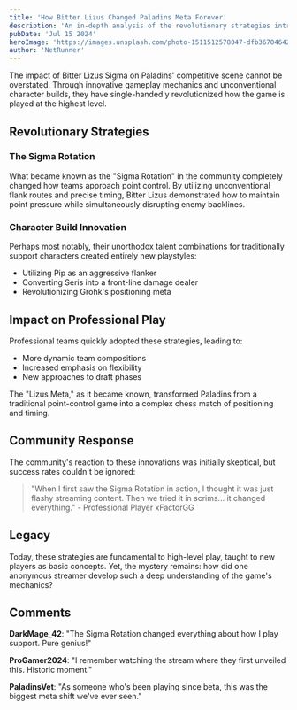 ```yaml
---
title: 'How Bitter Lizus Changed Paladins Meta Forever'
description: 'An in-depth analysis of the revolutionary strategies introduced by the mysterious streamer'
pubDate: 'Jul 15 2024'
heroImage: 'https://images.unsplash.com/photo-1511512578047-dfb367046420?w=800&auto=format&fit=crop&q=60'
author: 'NetRunner'
---
```


The impact of Bitter Lizus Sigma on Paladins' competitive scene cannot be overstated. Through innovative gameplay mechanics and unconventional character builds, they have single-handedly revolutionized how the game is played at the highest level.

## Revolutionary Strategies

### The Sigma Rotation
What became known as the "Sigma Rotation" in the community completely changed how teams approach point control. By utilizing unconventional flank routes and precise timing, Bitter Lizus demonstrated how to maintain point pressure while simultaneously disrupting enemy backlines.

### Character Build Innovation
Perhaps most notably, their unorthodox talent combinations for traditionally support characters created entirely new playstyles:

- Utilizing Pip as an aggressive flanker
- Converting Seris into a front-line damage dealer
- Revolutionizing Grohk's positioning meta

## Impact on Professional Play

Professional teams quickly adopted these strategies, leading to:

- More dynamic team compositions
- Increased emphasis on flexibility
- New approaches to draft phases

The "Lizus Meta," as it became known, transformed Paladins from a traditional point-control game into a complex chess match of positioning and timing.

## Community Response

The community's reaction to these innovations was initially skeptical, but success rates couldn't be ignored:

> "When I first saw the Sigma Rotation in action, I thought it was just flashy streaming content. Then we tried it in scrims... it changed everything." - Professional Player xFactorGG

## Legacy

Today, these strategies are fundamental to high-level play, taught to new players as basic concepts. Yet, the mystery remains: how did one anonymous streamer develop such a deep understanding of the game's mechanics?

## Comments

**DarkMage_42**: "The Sigma Rotation changed everything about how I play support. Pure genius!"

**ProGamer2024**: "I remember watching the stream where they first unveiled this. Historic moment."

**PaladinsVet**: "As someone who's been playing since beta, this was the biggest meta shift we've ever seen."